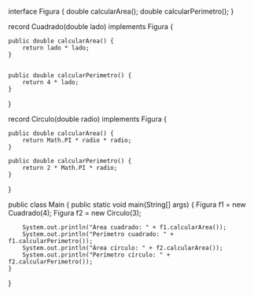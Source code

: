 interface Figura {
    double calcularArea();
    double calcularPerimetro();
}

record Cuadrado(double lado) implements Figura {


    public double calcularArea() {
        return lado * lado;
    }


    public double calcularPerimetro() {
        return 4 * lado;
    }
}

record Circulo(double radio) implements Figura {


    public double calcularArea() {
        return Math.PI * radio * radio;
    }

    public double calcularPerimetro() {
        return 2 * Math.PI * radio;
    }
}

public class Main {
    public static void main(String[] args) {
        Figura f1 = new Cuadrado(4);
        Figura f2 = new Circulo(3);

        System.out.println("Área cuadrado: " + f1.calcularArea());
        System.out.println("Perímetro cuadrado: " + f1.calcularPerimetro());
        System.out.println("Área círculo: " + f2.calcularArea());
        System.out.println("Perímetro círculo: " + f2.calcularPerimetro());
    }
}
